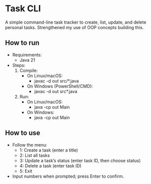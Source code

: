 # Task CLI

A simple command-line task tracker to create, list, update, and delete personal tasks. Strengthened my use of OOP
concepts building this.

## How to run

- Requirements:
    - Java 21
- Steps:
    1. Compile:
        - On Linux/macOS:
            - javac -d out src/*.java
        - On Windows (PowerShell/CMD):
            - javac -d out src\*.java
    2. Run:
        - On Linux/macOS:
            - java -cp out Main
        - On Windows:
            - java -cp out Main

## How to use

- Follow the menu:
    - 1: Create a task (enter a title)
    - 2: List all tasks
    - 3: Update a task’s status (enter task ID, then choose status)
    - 4: Delete a task (enter task ID)
    - 5: Exit
- Input numbers when prompted; press Enter to confirm.
